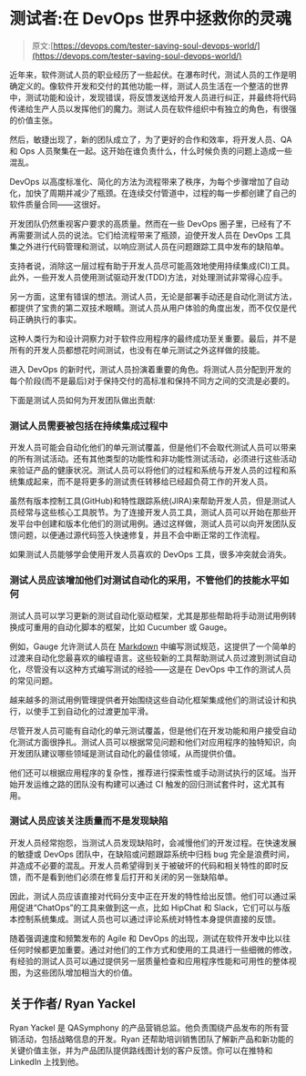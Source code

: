 # 测试者:在 DevOps 世界中拯救你的灵魂

> 原文:[https://devops.com/tester-saving-soul-devops-world/](https://devops.com/tester-saving-soul-devops-world/)

近年来，软件测试人员的职业经历了一些起伏。在瀑布时代，测试人员的工作是明确定义的。像软件开发和交付的其他功能一样，测试人员生活在一个整洁的世界中，测试功能和设计，发现错误，将反馈发送给开发人员进行纠正，并最终将代码传递给生产人员以发挥他们的魔力。测试人员在软件组织中有独立的角色，有很强的价值主张。

然后，敏捷出现了，新的团队成立了，为了更好的合作和效率，将开发人员、QA 和 Ops 人员聚集在一起。这开始在谁负责什么，什么时候负责的问题上造成一些混乱。

DevOps 以高度标准化、简化的方法为流程带来了秩序，为每个步骤增加了自动化，加快了周期并减少了瓶颈。在连续交付管道中，过程的每一步都创建了自己的软件质量合同——这很好。

开发团队仍然重视客户要求的高质量。然而在一些 DevOps 圈子里，已经有了不再需要测试人员的说法。它们给流程带来了瓶颈，迫使开发人员在 DevOps 工具集之外进行代码管理和测试，以响应测试人员在问题跟踪工具中发布的缺陷单。

支持者说，消除这一层过程有助于开发人员尽可能高效地使用持续集成(CI)工具。此外，一些开发人员使用测试驱动开发(TDD)方法，对处理测试非常得心应手。

另一方面，这里有错误的想法。测试人员，无论是部署手动还是自动化测试方法，都提供了宝贵的第二双技术眼睛。测试人员从用户体验的角度出发，而不仅仅是代码正确执行的事实。

这种人类行为和设计洞察力对于软件应用程序的最终成功至关重要。最后，并不是所有的开发人员都想花时间测试，也没有在单元测试之外这样做的技能。

进入 DevOps 的新时代，测试人员扮演着重要的角色。将测试人员分配到开发的每个阶段(而不是最后)对于保持交付的高标准和保持不同方之间的交流是必要的。

下面是测试人员如何为开发团队做出贡献:

### **测试人员需要被包括在持续集成过程中**

开发人员可能会自动化他们的单元测试覆盖，但是他们不会取代测试人员可以带来的所有测试活动。还有其他类型的功能性和非功能性测试活动，必须进行这些活动来验证产品的健康状况。测试人员可以将他们的过程和系统与开发人员的过程和系统集成起来，而不是将更多的测试责任转移给已经超负荷工作的开发人员。

虽然有版本控制工具(GitHub)和特性跟踪系统(JIRA)来帮助开发人员，但是测试人员经常与这些核心工具脱节。为了连接开发人员工具，测试人员可以开始在那些开发平台中创建和版本化他们的测试用例。通过这样做，测试人员可以向开发团队反馈问题，以便通过源代码签入快速修复，并且不会中断正常的工作流程。

如果测试人员能够学会使用开发人员喜欢的 DevOps 工具，很多冲突就会消失。

### 测试人员应该增加他们对测试自动化的采用，不管他们的技能水平如何

测试人员可以学习更新的测试自动化驱动框架，尤其是那些帮助将手动测试用例转换成可重用的自动化脚本的框架，比如 Cucumber 或 Gauge。

例如，Gauge 允许测试人员在 [Markdown](http://getgauge.io/) 中编写测试规范，这提供了一个简单的过渡来自动化您最喜欢的编程语言。这些较新的工具帮助测试人员过渡到测试自动化，尽管没有以这种方式编写测试的经验——这是在 DevOps 中工作的测试人员的常见问题。

越来越多的测试用例管理提供者开始围绕这些自动化框架集成他们的测试设计和执行，以使手工到自动化的过渡更加平滑。

尽管开发人员可能有自动化的单元测试覆盖，但是他们在开发功能和用户接受自动化测试方面很挣扎。测试人员可以根据常见问题和他们对应用程序的独特知识，向开发团队建议哪些领域是测试自动化的最佳领域，从而提供价值。

他们还可以根据应用程序的复杂性，推荐进行探索性或手动测试执行的区域。当开始开发运维之路的团队没有构建可以通过 CI 触发的回归测试套件时，这尤其有用。

### 测试人员应该关注质量而不是发现缺陷

开发人员经常抱怨，当测试人员发现缺陷时，会减慢他们的开发过程。在快速发展的敏捷或 DevOps 团队中，在缺陷或问题跟踪系统中归档 bug 完全是浪费时间，并造成不必要的混乱。开发人员希望得到关于被破坏的代码和相关特性的即时反馈，而不是看到他们必须在修复后打开和关闭的另一张缺陷单。

因此，测试人员应该直接对代码分支中正在开发的特性给出反馈。他们可以通过采用促进“ChatOps”的工具来做到这一点，比如 HipChat 和 Slack，它们可以与版本控制系统集成。测试人员也可以通过评论系统对特性本身提供直接的反馈。

随着强调速度和频繁发布的 Agile 和 DevOps 的出现，测试在软件开发中比以往任何时候都更加重要。通过对他们的工作方式和使用的工具进行一些细微的修改，有经验的测试人员可以通过提供另一层质量检查和应用程序性能和可用性的整体视图，为这些团队增加相当大的价值。

## 关于作者/ Ryan Yackel

Ryan Yackel 是 QASymphony 的产品营销总监。他负责围绕产品发布的所有营销活动，包括战略信息的开发。Ryan 还帮助培训销售团队了解新产品和新功能的关键价值主张，并为产品团队提供路线图计划的客户反馈。你可以在推特和 LinkedIn 上找到他。